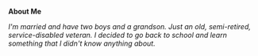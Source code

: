  
**About Me**

*I'm married and have two boys and a grandson. 
Just an old, semi-retired, service-disabled veteran.
I decided to go back to school and learn something
that I didn't know anything about.*
